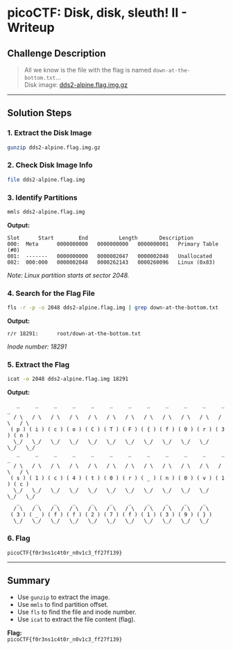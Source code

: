 # picoCTF: Disk, disk, sleuth! II - Writeup

## Challenge Description

> All we know is the file with the flag is named `down-at-the-bottom.txt`...  
> Disk image: [dds2-alpine.flag.img.gz](https://mercury.picoctf.net/static/6cd5ca45d75250451931cea538fb38c0/dds2-alpine.flag.img.gz)

---

## Solution Steps

### 1. Extract the Disk Image

```bash
gunzip dds2-alpine.flag.img.gz
```

### 2. Check Disk Image Info

```bash
file dds2-alpine.flag.img
```

### 3. Identify Partitions

```bash
mmls dds2-alpine.flag.img
```
**Output:**
```
Slot      Start        End          Length       Description
000:  Meta      0000000000   0000000000   0000000001   Primary Table (#0)
001:  -------   0000000000   0000002047   0000002048   Unallocated
002:  000:000   0000002048   0000262143   0000260096   Linux (0x83)
```
_Note: Linux partition starts at sector 2048._

### 4. Search for the Flag File

```bash
fls -r -p -o 2048 dds2-alpine.flag.img | grep down-at-the-bottom.txt
```
**Output:**
```
r/r 18291:      root/down-at-the-bottom.txt
```
_Inode number: 18291_

### 5. Extract the Flag

```bash
icat -o 2048 dds2-alpine.flag.img 18291
```
**Output:**
```
   _     _     _     _     _     _     _     _     _     _     _     _     _  
  / \   / \   / \   / \   / \   / \   / \   / \   / \   / \   / \   / \   / \ 
 ( p ) ( i ) ( c ) ( o ) ( C ) ( T ) ( F ) ( { ) ( f ) ( 0 ) ( r ) ( 3 ) ( n )
  \_/   \_/   \_/   \_/   \_/   \_/   \_/   \_/   \_/   \_/   \_/   \_/   \_/ 
   _     _     _     _     _     _     _     _     _     _     _     _     _  
  / \   / \   / \   / \   / \   / \   / \   / \   / \   / \   / \   / \   / \ 
 ( s ) ( 1 ) ( c ) ( 4 ) ( t ) ( 0 ) ( r ) ( _ ) ( n ) ( 0 ) ( v ) ( 1 ) ( c )
  \_/   \_/   \_/   \_/   \_/   \_/   \_/   \_/   \_/   \_/   \_/   \_/   \_/ 
   _     _     _     _     _     _     _     _     _     _     _  
  / \   / \   / \   / \   / \   / \   / \   / \   / \   / \   / \ 
 ( 3 ) ( _ ) ( f ) ( f ) ( 2 ) ( 7 ) ( f ) ( 1 ) ( 3 ) ( 9 ) ( } )
  \_/   \_/   \_/   \_/   \_/   \_/   \_/   \_/   \_/   \_/   \_/ 
```

### 6. Flag

```
picoCTF{f0r3ns1c4t0r_n0v1c3_ff27f139}
```

---

## Summary

- Use `gunzip` to extract the image.
- Use `mmls` to find partition offset.
- Use `fls` to find the file and inode number.
- Use `icat` to extract the file content (flag).

**Flag:**  
`picoCTF{f0r3ns1c4t0r_n0v1c3_ff27f139}`
